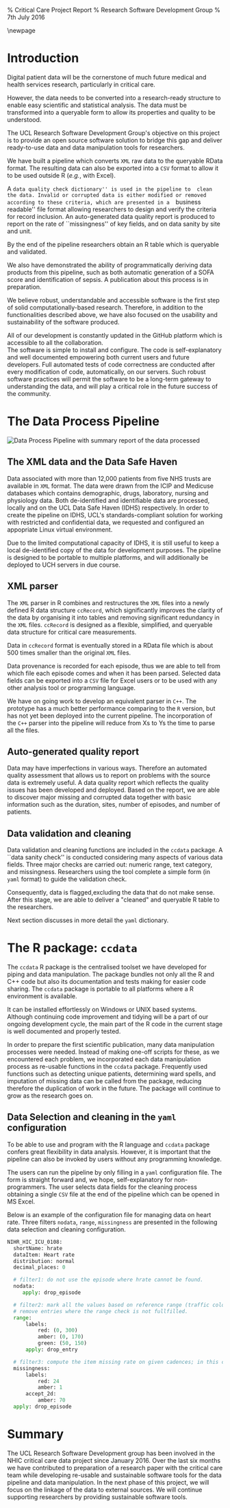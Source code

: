 % Critical Care Project Report
% Research Software Development Group
% 7th July 2016

\newpage
# Introduction
Digital patient data will be the cornerstone of much future medical
and health services research, particularly in critical care. 

However, the data needs to be converted into
a research-ready structure to enable easy scientific and statistical analysis.
The data must be transformed into a queryable form
to allow its properties and quality to be understood.

The UCL Research Software Development Group's objective on this project 
is to provide an open source software solution to
bridge this gap and deliver ready-to-use data and data
manipulation tools for researchers. 

We have built a pipeline which converts `XML` raw data to the queryable RData format.
The resulting data can also be exported into a `CSV` format to
allow it to be used outside R (_e.g._, with Excel).

A ``data quality check dictionary'' is used in the pipeline to 
clean the data. Invalid or corrupted data is
either modified or removed according to these criteria, which are presented in a 
``business readable'' file format allowing researchers to design and verify the criteria
for record inclusion. An auto-generated data quality report is produced 
to report on the rate of ``missingness'' of key fields, and on data sanity by site and unit. 

By the end of the pipeline
researchers obtain an R table which is queryable and
validated. 

We also have demonstrated the ability of programmatically
deriving data products from this pipeline, 
such as both automatic generation of a SOFA score
and identification of sepsis. A publication 
about this process is in preparation.

We believe robust, understandable and accessible software is
the first step of solid computationally-based research. 
Therefore, in addition to the functionalities described above, 
we have also focused on the usability and sustainability of
the software produced. 

All of our development is constantly updated in the
GitHub platform which is accessible to all the collaboration.  
The software is simple to install and configure.
The code is self-explanatory and well
documented empowering both current users and future
developers. Full automated tests of code correctness 
are conducted after every modification of code, automatically,
on our servers. Such robust software practices will permit 
the software to be a long-term gateway to understanding the data, and
will play a critical role in the future success of the community.

# The Data Process Pipeline

![Data Process Pipeline with summary report of the data processed](pipeline.png)

## The XML data and the Data Safe Haven

Data associated with more than 12,000 patients from five NHS trusts are available
in `XML` format. The data were drawn from the ICIP and Medicuse databases which
contains demographic, drugs, laboratory, nursing and physiology data. Both
de-identified and identifiable data are processed, locally and on the
UCL Data Safe Haven (IDHS) respectively.  In order to create the pipeline on IDHS, UCL's
standards-compliant solution for working with restricted and confidential data, we
requested and configured an appopriate Linux virtual environment. 

Due to the limited computational capacity of
IDHS, it is still useful to keep a local de-identified copy of the data for development
purposes. The pipeline is designed to be portable to multiple platforms, and will additionally be deployed
to UCH servers in due course.

## XML parser

The `XML` parser in R combines and restructures the `XML` files into a newly defined R
data structure `ccRecord`, which significantly improves the clarity of the
data by organising it into tables and removing significant redundancy in the `XML`
files. `ccRecord` is designed as a flexible, simplified, and queryable data
structure for critical care measurements. 

Data in `ccRecord` format is eventually
stored in a RData file which is about 500 times smaller than the original `XML`
files.  

Data provenance is recorded for each episode, thus
we are able to tell from which file each episode comes and when
it has been parsed. Selected data fields can be exported into a `CSV` file for
Excel users or to be used with any other analysis tool or programming language.

We have on going work to develop an equivalent parser in `C++`. The prototype has a much better
performance comparing to the `R` version, but has not yet been deployed into the current pipeline. 
The incorporation of the `C++` parser into the
pipeline will reduce from Xs to Ys the time to parse all the files.

## Auto-generated quality report

Data may have imperfections in various ways. Therefore an automated quality
assessment that allows us to report on problems with the source data is
extremely useful. A data quality report which reflects the
quality issues has been developed and deployed. Based on the report, we are able to
discover major missing and corrupted data together with basic
information such as the duration, sites, number of episodes, and number of
patients.

## Data validation and cleaning

Data validation and cleaning functions are included in the `ccdata`
package. A ``data sanity check'' is conducted considering many aspects
of various data fields. Three major checks are carried out:
numeric range, text category, and missingness. Researchers using the tool
complete a simple form (in `yaml` format) to guide the validation check. 

Consequently, data is flagged,excluding the data that do
not make sense. After this stage, 
we are able to deliver a "cleaned" and queryable R table to the researchers.

Next section discusses in more detail the `yaml` dictionary.

# The R package: `ccdata`

The `ccdata` R package is the centralised toolset we have developed for piping and data
manipulation. The package bundles not only all the R and C++ code but also its
documentation and tests making for easier code sharing. The
`ccdata` package is portable to all platforms where a R environment is
available. 

It can be installed effortlessly on Windows or UNIX based systems.
Although continuing code improvement and tidying will be a part of our ongoing
development cycle, the main part of the R code in the current stage is well
documented and properly tested.

In order to prepare the first scientific publication, many data manipulation processes were
needed. Instead of making one-off scripts for these, as we encountered each problem,
we incorporated each data manipulation process as re-usable functions in the `ccdata` package.
Frequently used functions such as detecting unique patients, determining ward spells, and imputation
of missing data can be called from the package, reducing therefore the duplication of
work in the future. The package will continue to grow as the research goes on.

## Data Selection and cleaning in the `yaml` configuration

To be able to use and program with the R language and `ccdata` package
confers great flexibility in data analysis. However, it is important that
the pipeline can also be invoked by users
without any programming knowledge. 

The users can run the pipeline by only
filling in a `yaml` configuration file. The form is straight forward and, we hope,
self-explanatory for non-programmers. The user selects data fields for the
cleaning process obtaining a single `CSV`
file at the end of the pipeline which can be opened in MS Excel. 

Below is an example of the configuration file for managing data on heart
rate. Three filters `nodata`, `range`, `missingness` are
presented in the following data selection and cleaning configuration. 

```python
NIHR_HIC_ICU_0108:
  shortName: hrate
  dataItem: Heart rate
  distribution: normal
  decimal_places: 0

  # filter1: do not use the episode where hrate cannot be found.
  nodata:
     apply: drop_episode

  # filter2: mark all the values based on reference range (traffic colour)
  # remove entries where the range check is not fullfilled.  
  range: 
      labels:
          red: (0, 300)
          amber: (0, 170) 
          green: (50, 150)
      apply: drop_entry

  # filter3: compute the item missing rate on given cadences; in this case, we compute the daily (red) and hourly (amber) missing rate, and only accpet episodes of which hourly missing rate (amber) is lower than 30%. 
  missingness: 
      labels:
          red: 24
          amber: 1
      accept_2d:
          amber: 70 
  apply: drop_episode 
```

# Summary

The UCL Research Software Development group has been involved in the 
NHIC critical care data project since January 2016. Over
the last six months we have contributed to preparation of a research paper with the critical
care team while developing re-usable and sustainable software tools for
the data pipeline and data manipulation. In the next phase of this
project, we will focus on the linkage of the data to
external sources. We will continue supporting researchers by providing
sustainable software tools. 
